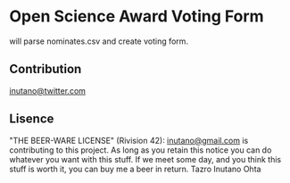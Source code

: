 # Open Science Award Voting Form

will parse nominates.csv and create voting form.

## Contribution

[inutano@twitter.com](http://twitter.com/inutano)

## Lisence

"THE BEER-WARE LICENSE" (Rivision 42): [inutano@gmail.com](mailto:inutano@gmail.com) is contributing to this project. As long as you retain this notice you can do whatever you want with this stuff. If we meet some day, and you think this stuff is worth it, you can buy me a beer in return. Tazro Inutano Ohta
